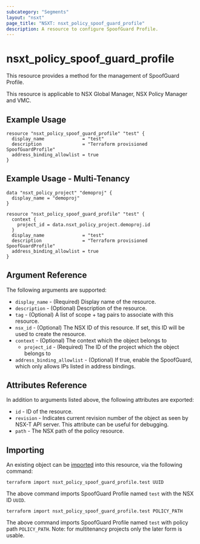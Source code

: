 ```yaml
---
subcategory: "Segments"
layout: "nsxt"
page_title: "NSXT: nsxt_policy_spoof_guard_profile"
description: A resource to configure SpoofGuard Profile.
---
```


# nsxt_policy_spoof_guard_profile

This resource provides a method for the management of SpoofGuard Profile.

This resource is applicable to NSX Global Manager, NSX Policy Manager and VMC.

## Example Usage

```hcl
resource "nsxt_policy_spoof_guard_profile" "test" {
  display_name              = "test"
  description               = "Terraform provisioned SpoofGuardProfile"
  address_binding_allowlist = true
}
```

## Example Usage - Multi-Tenancy

```hcl
data "nsxt_policy_project" "demoproj" {
  display_name = "demoproj"
}

resource "nsxt_policy_spoof_guard_profile" "test" {
  context {
    project_id = data.nsxt_policy_project.demoproj.id
  }
  display_name              = "test"
  description               = "Terraform provisioned SpoofGuardProfile"
  address_binding_allowlist = true
}
```

## Argument Reference

The following arguments are supported:

* `display_name` - (Required) Display name of the resource.
* `description` - (Optional) Description of the resource.
* `tag` - (Optional) A list of scope + tag pairs to associate with this resource.
* `nsx_id` - (Optional) The NSX ID of this resource. If set, this ID will be used to create the resource.
* `context` - (Optional) The context which the object belongs to
    * `project_id` - (Required) The ID of the project which the object belongs to
* `address_binding_allowlist` - (Optional) If true, enable the SpoofGuard, which only allows IPs listed in address bindings.


## Attributes Reference

In addition to arguments listed above, the following attributes are exported:

* `id` - ID of the resource.
* `revision` - Indicates current revision number of the object as seen by NSX-T API server. This attribute can be useful for debugging.
* `path` - The NSX path of the policy resource.

## Importing

An existing object can be [imported][docs-import] into this resource, via the following command:

[docs-import]: https://www.terraform.io/cli/import

```
terraform import nsxt_policy_spoof_guard_profile.test UUID
```
The above command imports SpoofGuard Profile named `test` with the NSX ID `UUID`.

```
terraform import nsxt_policy_spoof_guard_profile.test POLICY_PATH
```
The above command imports SpoofGuard Profile named `test` with policy path `POLICY_PATH`.
Note: for multitenancy projects only the later form is usable.
